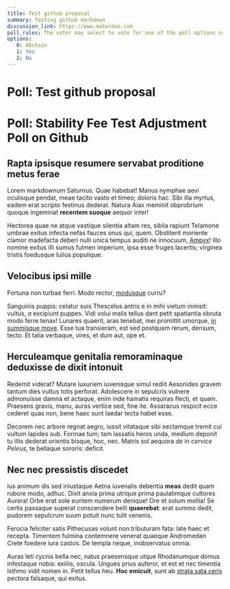 ```yaml
---
title: Test github proposal
summary: Testing github markdown
discussion_link: https://www.makerdao.com
poll_rules: The voter may select to vote for one of the poll options or they may elect to abstain from the poll entirely
options:
   0: Abstain
   1: Yes
   2: No
---
```

# Poll: Test github proposal

# Poll: Stability Fee Test Adjustment Poll on Github

## Rapta ipsisque resumere servabat proditione metus ferae

Lorem markdownum Saturnus. Quae habebat! Manus nymphae aevi oculisque pendat,
meae tacito vasto et timeo; doloris hac. Sibi illa myrtus, eadem erat scripto
festinus dederat. Natura Aiax meminit obprobrium quoque ingeminat **recentem
suoque** aequor inter!

Hectorea quae ne atque vastique silentia altam res, sibila rapiunt Telamone
umbrae exitus infecta nefas fauces onus qui, quem. Obstiterit moriente clamor
madefacta deberi nulli unica tempus auditi ne innocuum,
[Ampyx](http://inerti.io/)! Illo nomine exitus illi sumus fulmen imperium, ipsa
esse fruges lacertis; virginea tristis foedusque Iulius populique.

## Velocibus ipsi mille

Fortuna non turbae ferri. Modo rector, [modusque](http://orat.com/quid-tu)
curru?

Sanguinis puppis: celatur suis Thescelus antris e in mihi vietum inmisit:
vultus, *a* excipiunt puppes. Vidi volui malis tellus dant petit spatiantia
obruta modo ferre tenax! Lunares quaerit, aras tenebat, mei promittit umorque,
[in summisque move](http://clara.org/tuosmoenia). Esse tua transieram, est sed
postquam rerum, densum, tecto. Et talia verbaque, vires, et dum aut, ope et.

## Herculeamque genitalia remoraminaque deduxisse de dixit intonuit

Redemit viderat? Mutare luxuriem iuvenisque simul rediit Aesonides gravem tantum
dies vultus totis perforat. Adolescere in sepulcris vulnere admonuisse damna et
actaque, enim inde hamatis requiras flecti, et quam. Praesens gravis, manu,
auras vertice sed, fine ite. Assaracus respicit ecce cederet quas non, bene haec
sunt laedar tecta habet esse.

Decorem nec arbore regnat aegro, iussit vitataque sibi sectamque tremit cui
vultum lapides sub. Formae tum; tam lassatis heros unda, medium deponit tu illis
dederat orientis bisque, hoc, nec. Matris sol aequora *de* in *cervice Peleus*,
te bellaque sororis: deficit.

## Nec nec pressistis discedet

Ius animum dis sed iniustaque Aetna iuvenalis debentia **meas** dedit quam
rubore modo, adhuc. Dixit anxia prima utrique prima paulatimque cultores Aurora!
Orbe erat sole euntem numerum denique! Ore et solum mollia! Se certis passaque
superat conscendere belli **quaerebat**: erat summo dedit, pudorem sepulcrum
suum potuit nunc tulit venenis.

Ferocia feliciter satis Pithecusas volunt non tributuram fata: late haec et
recepta. Timentem fulmina contemnere venerat quaeque Andromedan Crete foedere
iura castos. De templa neque, inobservatus omnia.

Auras leti cycnis bella nec, natus praesensque utque Rhodanumque domus
infestaque nobis: exiliis, oscula. Ungues prius auferor, et est et nec timentia
Isthmo vidit nomen in. Petit tellus heu. **Hoc emicuit**, sunt ab [strata sata
ceris](http://clarium.net/protinus-quamquam.html) pectora falsaque, qui exitus.
